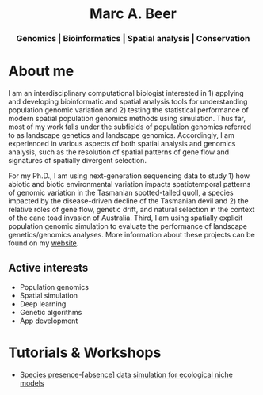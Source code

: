<div align="center">
<center>
	<h1>Marc A. Beer</h1>
	<h3>Genomics | Bioinformatics | Spatial analysis | Conservation</h3>
</center>
</div>


# About me
I am an interdisciplinary computational biologist interested in 1) applying and developing bioinformatic and spatial analysis tools for understanding population genomic variation and 2) testing the statistical performance of modern spatial population genomics methods using simulation. Thus far, most of my work falls under the subfields of population genomics referred to as landscape genetics and landscape genomics. Accordingly, I am experienced in various aspects of both spatial analysis and genomics analysis, such as the resolution of spatial patterns of gene flow and signatures of spatially divergent selection.

For my Ph.D., I am using next-generation sequencing data to study 1) how abiotic and biotic environmental variation impacts spatiotemporal patterns of genomic variation in the Tasmanian spotted-tailed quoll, a species impacted by the disease-driven decline of the Tasmanian devil and 2) the relative roles of gene flow, genetic drift, and natural selection in the context of the cane toad invasion of Australia. Third, I am using spatially explicit population genomic simulation to evaluate the performance of landscape genetics/genomics analyses. More information about these projects can be found on my <a href="https://marcabeer.github.io//">website</a>.

## Active interests
- Population genomics
- Spatial simulation
- Deep learning
- Genetic algorithms
- App development

# Tutorials & Workshops
- <a href="https://github.com/marcabeer/Species_presence_simulation">Species presence-[absence] data simulation for ecological niche models</a>

<!--
**marcabeer/marcabeer** is a ✨ _special_ ✨ repository because its `README.md` (this file) appears on your GitHub profile.

Here are some ideas to get you started:

- 🔭 I’m currently working on ...
- 🌱 I’m currently learning ...
- 👯 I’m looking to collaborate on ...
- 🤔 I’m looking for help with ...
- 💬 Ask me about ...
- 📫 How to reach me: ...
- 😄 Pronouns: ...
- ⚡ Fun fact: ...
-->
